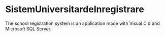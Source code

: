 # SistemUniversitardeInregistrare
The school registration system is an application made with Visual C # and Microsoft SQL Server.
